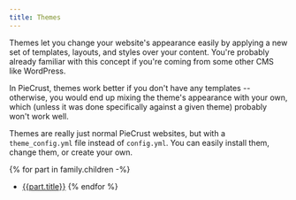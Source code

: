 ```yaml
---
title: Themes
---
```


Themes let you change your website's appearance easily by applying a new set of
templates, layouts, and styles over your content. You're probably already
familiar with this concept if you're coming from some other CMS like WordPress.

In PieCrust, themes work better if you don't have any templates -- otherwise,
you would end up mixing the theme's appearance with your own, which (unless it
was done specifically against a given theme) probably won't work well.

Themes are really just normal PieCrust websites, but with a `theme_config.yml`
file instead of `config.yml`. You can easily install them, change them, or
create your own.


{% for part in family.children -%}
* [{{part.title}}]({{part.url}})
{% endfor %}


